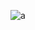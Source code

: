 ![a](https://github.com/ABDESSAMADMESRAR/mid-body/assets/130689222/c34c3ec0-c8e4-4f55-8d8b-f65aa88b17f7)
